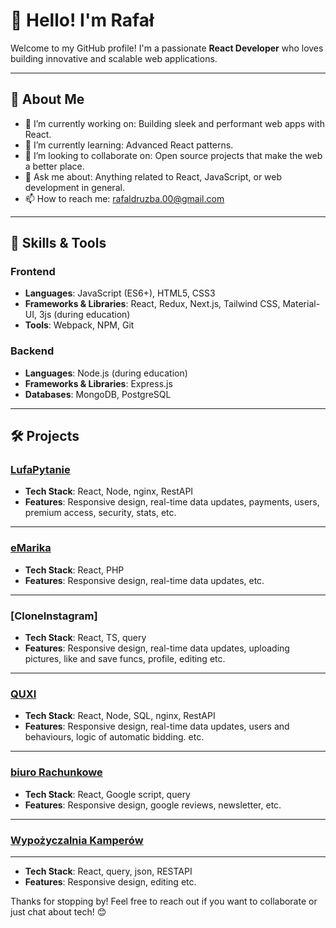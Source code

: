 # 👋 Hello! I'm Rafał

Welcome to my GitHub profile! I'm a passionate **React Developer** who loves building innovative and scalable web applications. 

---

## 🌟 About Me

- 🔭 I’m currently working on: Building sleek and performant web apps with React.
- 🌱 I’m currently learning: Advanced React patterns.
- 👯 I’m looking to collaborate on: Open source projects that make the web a better place.
- 💬 Ask me about: Anything related to React, JavaScript, or web development in general.
- 📫 How to reach me: [rafaldruzba.00@gmail.com](mailto:rafaldruzba.00@gmail.com)

---

## 🚀 Skills & Tools

### Frontend

- **Languages**: JavaScript (ES6+), HTML5, CSS3
- **Frameworks & Libraries**: React, Redux, Next.js, Tailwind CSS, Material-UI, 3js (during education)
- **Tools**: Webpack, NPM, Git

### Backend

- **Languages**: Node.js (during education)
- **Frameworks & Libraries**: Express.js
- **Databases**: MongoDB, PostgreSQL

---

## 🛠️ Projects

### [LufaPytanie](https://lufapytanie.pl)

- **Tech Stack**: React, Node, nginx, RestAPI
- **Features**: Responsive design, real-time data updates, payments, users, premium access, security, stats, etc.
---

### [eMarika](https://emarika.pl)

- **Tech Stack**: React, PHP
- **Features**: Responsive design, real-time data updates, etc.
---

### [CloneInstagram]

- **Tech Stack**: React, TS, query
- **Features**: Responsive design, real-time data updates, uploading pictures, like and save funcs, profile, editing etc.
---

### [QUXI](https://quxi.pl)

- **Tech Stack**: React, Node, SQL, nginx, RestAPI
- **Features**: Responsive design, real-time data updates, users and behaviours, logic of automatic bidding. etc.
---

### [biuro Rachunkowe](https://onlinebiurorachunkowe.pl)

- **Tech Stack**: React, Google script, query
- **Features**: Responsive design, google reviews, newsletter, etc.
---

### [Wypożyczalnia Kamperów](https://carboncampers.pl)
---

- **Tech Stack**: React, query, json, RESTAPI
- **Features**: Responsive design, editing etc.


Thanks for stopping by! Feel free to reach out if you want to collaborate or just chat about tech! 😊

